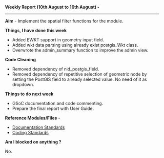 **Weekly Report (10th August to 16th August) -**

***

**Aim** - Implement the spatial filter functions for the module.

**Things, I have done this week**
* Added EWKT support in geometry input field. 
* Added wkt data parsing using already exist postgis_Wkt class.
* Overwrote the admin_summary function to improve the admin view. 


**Code Cleaning**
* Removed dependency of nid_postgis_field.
* Removed dependency of repetitive selection of geometric node by setting the PostGIS field to already selected value. No need of it as dropdown.


**Things to do next week**
* GSoC documentation and code commenting.
* Prepare the final report with User Guide. 

**Reference Modules/Files** - 
* [Documentation Standards](https://www.drupal.org/node/1354)
* [Coding Standards](https://www.drupal.org/coding-standards)

**Am I blocked on anything ?**

No.